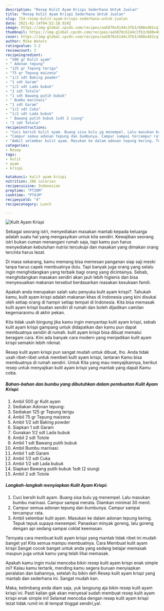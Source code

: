 ```yaml
---
description: "Resep Kulit Ayam Krispi Sederhana Untuk Jualan"
title: "Resep Kulit Ayam Krispi Sederhana Untuk Jualan"
slug: 724-resep-kulit-ayam-krispi-sederhana-untuk-jualan
date: 2021-02-14T04:52:10.924Z
image: https://img-global.cpcdn.com/recipes/aa5878c6144c3fb3/680x482cq70/kulit-ayam-krispi-foto-resep-utama.jpg
thumbnail: https://img-global.cpcdn.com/recipes/aa5878c6144c3fb3/680x482cq70/kulit-ayam-krispi-foto-resep-utama.jpg
cover: https://img-global.cpcdn.com/recipes/aa5878c6144c3fb3/680x482cq70/kulit-ayam-krispi-foto-resep-utama.jpg
author: Mike Waters
ratingvalue: 3.2
reviewcount: 3
recipeingredient:
- "500 gr Kulit ayam"
- " Adonan tepung"
- "125 gr Tepung terigu"
- "75 gr Tepung maizena"
- "1/2 sdt Baking powder"
- "1 sdt Garam"
- "1/2 sdt Lada bubuk"
- "2 sdt Totole"
- "1 sdt Bawang putih bubuk"
- " Bumbu marinasi"
- "1 sdt Garam"
- "1/2 sdt Cuka"
- "1/2 sdt Lada bubuk"
- " Bawang putih bubuk 1sdt 2 siung"
- "2 sdt Totole"
recipeinstructions:
- "Cuci bersih kulit ayam. Buang sisa bulu yg menempel. Lalu masukan bumbu marinasi. Campur sampai merata. Diamkan minimal 30 menit."
- "Campur semua adonan tepung dan bumbunya. Campur sampai tercampur rata."
- "Ambil selembar kulit ayam. Masukan ke dalam adonan tepung kering. Tepuk tepuk supaya menempel. Panaskan minyak goreng, lalu goreng dengan api sedang sampai coklat keemasan."
categories:
- Resep
tags:
- kulit
- ayam
- krispi

katakunci: kulit ayam krispi 
nutrition: 286 calories
recipecuisine: Indonesian
preptime: "PT28M"
cooktime: "PT41M"
recipeyield: "4"
recipecategory: Lunch

---
```



![Kulit Ayam Krispi](https://img-global.cpcdn.com/recipes/aa5878c6144c3fb3/680x482cq70/kulit-ayam-krispi-foto-resep-utama.jpg)

Sebagai seorang istri, menyediakan masakan mantab kepada keluarga adalah suatu hal yang mengasyikan untuk kita sendiri. Kewajiban seorang istri bukan cuman menangani rumah saja, tapi kamu pun harus menyediakan kebutuhan nutrisi tercukupi dan masakan yang dimakan orang tercinta harus lezat.

Di masa  sekarang, kamu memang bisa memesan panganan siap saji meski tanpa harus capek membuatnya dulu. Tapi banyak juga orang yang selalu ingin menghidangkan yang terbaik bagi orang yang dicintainya. Sebab, menghidangkan masakan sendiri akan jauh lebih higienis dan bisa menyesuaikan makanan tersebut berdasarkan masakan kesukaan famili. 



Apakah anda merupakan salah satu penyuka kulit ayam krispi?. Tahukah kamu, kulit ayam krispi adalah makanan khas di Indonesia yang kini disukai oleh setiap orang di hampir setiap tempat di Indonesia. Kita bisa memasak kulit ayam krispi buatan sendiri di rumah dan boleh dijadikan camilan kegemaranmu di akhir pekan.

Kita tidak usah bingung jika kamu ingin menyantap kulit ayam krispi, sebab kulit ayam krispi gampang untuk didapatkan dan kamu pun dapat membuatnya sendiri di rumah. kulit ayam krispi bisa dibuat memalui beragam cara. Kini ada banyak cara modern yang menjadikan kulit ayam krispi semakin lebih nikmat.

Resep kulit ayam krispi pun sangat mudah untuk dibuat, lho. Anda tidak usah ribet-ribet untuk membeli kulit ayam krispi, lantaran Kamu bisa membuatnya di rumah sendiri. Untuk Kita yang mau menyajikannya, berikut resep untuk menyajikan kulit ayam krispi yang mantab yang dapat Kamu coba.

<!--inarticleads1-->

##### Bahan-bahan dan bumbu yang dibutuhkan dalam pembuatan Kulit Ayam Krispi:

1. Ambil 500 gr Kulit ayam
1. Sediakan  Adonan tepung:
1. Sediakan 125 gr Tepung terigu
1. Ambil 75 gr Tepung maizena
1. Ambil 1/2 sdt Baking powder
1. Siapkan 1 sdt Garam
1. Gunakan 1/2 sdt Lada bubuk
1. Ambil 2 sdt Totole
1. Ambil 1 sdt Bawang putih bubuk
1. Ambil  Bumbu marinasi:
1. Ambil 1 sdt Garam
1. Ambil 1/2 sdt Cuka
1. Ambil 1/2 sdt Lada bubuk
1. Siapkan  Bawang putih bubuk 1sdt (2 siung)
1. Ambil 2 sdt Totole




<!--inarticleads2-->

##### Langkah-langkah menyiapkan Kulit Ayam Krispi:

1. Cuci bersih kulit ayam. Buang sisa bulu yg menempel. Lalu masukan bumbu marinasi. Campur sampai merata. Diamkan minimal 30 menit.
1. Campur semua adonan tepung dan bumbunya. Campur sampai tercampur rata.
1. Ambil selembar kulit ayam. Masukan ke dalam adonan tepung kering. Tepuk tepuk supaya menempel. Panaskan minyak goreng, lalu goreng dengan api sedang sampai coklat keemasan.




Ternyata cara membuat kulit ayam krispi yang mantab tidak ribet ini mudah banget ya! Kita semua mampu membuatnya. Cara Membuat kulit ayam krispi Sangat cocok banget untuk anda yang sedang belajar memasak maupun juga untuk kamu yang telah lihai memasak.

Apakah kamu ingin mulai mencoba bikin resep kulit ayam krispi enak simple ini? Kalau kamu tertarik, mending kamu segera buruan menyiapkan peralatan dan bahannya, setelah itu bikin deh Resep kulit ayam krispi yang mantab dan sederhana ini. Sangat mudah kan. 

Maka, ketimbang anda diam saja, yuk langsung aja bikin resep kulit ayam krispi ini. Pasti kalian gak akan menyesal sudah membuat resep kulit ayam krispi enak simple ini! Selamat mencoba dengan resep kulit ayam krispi lezat tidak rumit ini di tempat tinggal sendiri,ya!.

